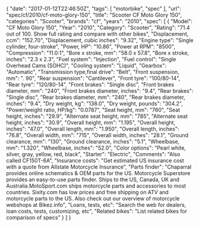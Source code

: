 {
    "date": "2017-01-12T22:46:50Z",
    "tags": [
        "motorbike",
        "spec"
    ],
    "url": "spec\/cf\/2010\/cf-moto-glory-150",
    "title": "Scooter CF Moto Glory 150",
    "categories": "Scooter",
    "brands": "cf",
    "years": "2010",
    "spec": [
        {
            "Model": "CF Moto Glory 150",
            "Year": "2010",
            "Category": "Scooter",
            "Rating": "71.4 out of 100. Show full rating and compare with other bikes",
            "Displacement, ccm": "152.70",
            "Displacement, cubic inches": "9.32",
            "Engine type": "Single cylinder, four-stroke",
            "Power, HP": "10.86",
            "Power at RPM": "8500",
            "Compression": "11.0:1",
            "Bore x stroke, mm": "58.0 x 57.8",
            "Bore x stroke, inches": "2.3 x 2.3",
            "Fuel system": "Injection",
            "Fuel control": "Single Overhead Cams (SOHC)",
            "Cooling system": "Liquid",
            "Gearbox": "Automatic",
            "Transmission type,final drive": "Belt",
            "Front suspension, mm": ". 90",
            "Rear suspension": "Cantilever",
            "Front tyre": "100\/80-14",
            "Rear tyre": "120\/80-14",
            "Front brakes": "Single disc",
            "Front brakes diameter, mm": "240",
            "Front brakes diameter, inches": "9.4",
            "Rear brakes": "Single disc",
            "Rear brakes diameter, mm": "240",
            "Rear brakes diameter, inches": "9.4",
            "Dry weight, kg": "138.0",
            "Dry weight, pounds": "304.2",
            "Power\/weight ratio, HP\/kg": "0.0787",
            "Seat height, mm": "760",
            "Seat height, inches": "29.9",
            "Alternate seat height, mm": "785",
            "Alternate seat height, inches": "30.9",
            "Overall height, mm": "1.195",
            "Overall height, inches": "47.0",
            "Overall length, mm": "1.950",
            "Overall length, inches": "76.8",
            "Overall width, mm": "715",
            "Overall width, inches": "28.1",
            "Ground clearance, mm": "130",
            "Ground clearance, inches": "5.1",
            "Wheelbase, mm": "1.320",
            "Wheelbase, inches": "52.0",
            "Color options": "Pearl white, silver, gray, yellow, red, black",
            "Starter": "Electric",
            "Comments": "Also called CF150T-6A",
            "Insurance costs": "Get estimated US insurance cost with a quote from Allstate Motorcycle Insurance",
            "Parts finder": "Chaparral provides online schematics & OEM parts for the US.   Motorcycle Superstore provides an easy-to-use parts finder. Ships to the US, Canada, UK and Australia.MotoSport.com ships motorcycle parts and accessories to most countries.    Sixity.com has low prices and free shipping on ATV and motorcycle parts to the US. Also check out our overview of motorcycle webshops at Bikez.info",
            "Loans, tests, etc": "Search the web for dealers, loan costs, tests, customizing, etc",
            "Related bikes": "List related bikes for comparison of specs"
        }
    ]
}